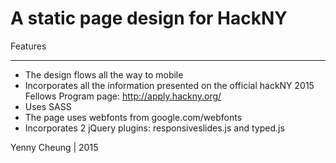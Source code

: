 A static page design for HackNY
===============================

Features
________

- The design flows all the way to mobile
- Incorporates all the information presented on the official hackNY 2015 Fellows Program page: http://apply.hackny.org/
- Uses SASS
- The page uses webfonts from google.com/webfonts
- Incorporates 2 jQuery plugins: responsiveslides.js and typed.js

Yenny Cheung | 2015